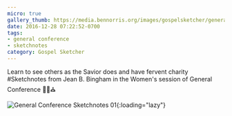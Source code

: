 ```yaml
---
micro: true
gallery_thumb: https://media.bennorris.org/images/gospelsketcher/general-conference/oct-2016/oct-16-0-bingham.jpg
date: 2016-12-28 07:22:52-0700
tags:
- general conference
- sketchnotes
category: Gospel Sketcher
---
```


Learn to see others as the Savior does and have fervent charity
#Sketchnotes from Jean B. Bingham in the Women's session of General Conference ✍🏼⛪️

![General Conference Sketchnotes 01](https://media.bennorris.org/images/gospelsketcher/general-conference/oct-2016/oct-16-0-bingham.jpg){:loading="lazy"}
